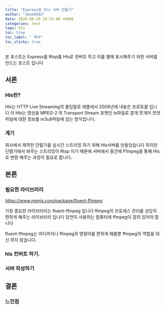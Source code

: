 ```yaml
---
title: "Express로 Hls 서버 만들기"
author: "JeonH503"
date: 2020-08-29 20:52:00 +0800
categories: test
tags: hls
toc: true
toc_label: " 목차"
toc_sticky: true
---
```


본 포스트는 Express를 Rtsp를 Hls로 컨버트 하고 이를 웹에 표시해주기 위한 서버를 만드는 포스트 입니다

## 서론

### Hls란?

Hls는 HTTP Live Streaming의 줄임말로
애플에서 2009년에 내놓은 프로토콜 입니다
이 Hls는 영상을 MPEG-2 의 Transport Stream 포맷인 ts파일로 잘개 쪼개어
쪼갠 파일에 대한 정보를 m3u8파일에 담는 방식입니다.

### 계기

회사에서 제작한 단말기를 실시간 스트리밍 하기 위해 Hls서버를 만들었습니다
하지만 단말기에서 쏴주는 스트리밍이 Rtsp 이기 때문에
서버에서 중간에 Ffmpeg을 통해 Hls로 변환 해주는 과정이 필요로 합니다.

## 본론

### 필요한 라이브러리

https://www.npmjs.com/package/fluent-ffmpeg

가장 중요한 라이브러리는 fluent-ffmpeg 입니다
ffmpeg의 프로세스 관리를 상당히 편하게 해주는 라이브러리 입니다
당연히 사용하는 컴퓨터에 ffmpeg이 깔려 있어야 합니다

fluent-ffmpeg는 어디까지나 ffmpeg의 명령어를 편하게 해줄뿐 
ffmpeg의 역할을 대신 하지 않습니다.

### hls 컨버트 하기.

### 서버 작성하기

## 결론

### 느낀점

### 
